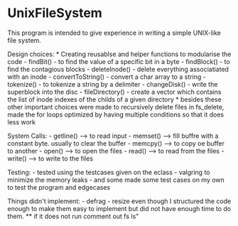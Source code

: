 # UnixFileSystem
This program is intended to give experience in writing a simple UNIX-like file system.

Design choices:
    * Creating reusablse  and helper functions to modularise the code
        - findBit()             - to find the value of a specific bit in a byte
        - findBlock()           - to find the contagious blocks
        - deleteInode()         - delete everything associatiated with an inode
        - convertToString()     - convert a char array to a string
        - tokenize()            - to tokenize a string by a delimiter
        - changeDisk()          - write the superblock into the disc
        - fileDirectory()       - create a vector which contains the list of inode                                  indexes of the childs of a given directory
    * besides these other important choices were made to recursively delete files in fs_delete, made the for loops optimized by having multiple conditions so that it does less work



System Calls:
    - getline() --> to read input
    - memset() --> fill buffre with a constant byte. usually to clear the buffer
    - memcpy() --> to copy oe buffer to another
    - open() --> to open the files
    - read() --> to read from the files 
    - write() --> to write to the files

Testing:
    - tested using the testcases given on the eclass
    - valgring to minimize the memory leaks
    - and some made some test cases on my own to test the program and edgecases

Things didn't implement:
    - defrag
    - resize
    even though I structured the code enough to make them easy to implement but did not have enough time to do them.
    ** if it does not run comment out fs ls"